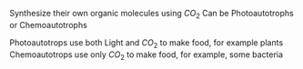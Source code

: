 Synthesize their own organic molecules using $CO_2$
Can be Photoautotrophs or Chemoautotrophs

Photoautotrops use both Light and $CO_2$ to make food, for example plants
Chemoautotrops use only $CO_2$ to make food, for example, some bacteria